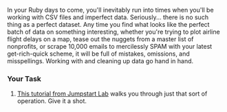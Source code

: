<p>In your Ruby days to come, you&#39;ll inevitably run into times when you&#39;ll be working with CSV files and imperfect data.  Seriously... there is no such thing as a perfect dataset.  Any time you find what looks like the perfect batch of data on something interesting, whether you&#39;re trying to plot airline flight delays on a map, tease out the nuggets from a master list of nonprofits, or scrape 10,000 emails to mercilessly SPAM with your latest get-rich-quick scheme, it will be full of mistakes, omissions, and misspellings.  Working with and cleaning up data go hand in hand.</p>

<h3>Your Task</h3>

<ol>
<li><a href="http://tutorials.jumpstartlab.com/projects/eventmanager.html">This tutorial from Jumpstart Lab</a> walks you through just that sort of operation. Give it a shot.</li>
</ol>
